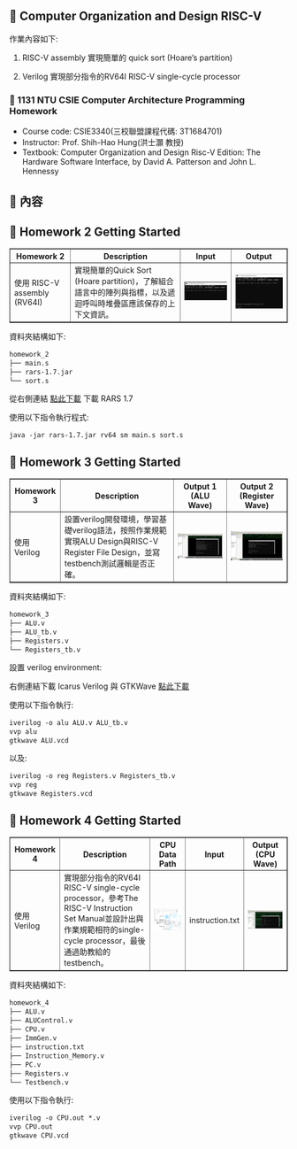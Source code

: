 ## 📝 Computer Organization and Design RISC-V
作業內容如下:

1. RISC-V assembly 實現簡單的 quick sort (Hoare’s partition)

2. Verilog 實現部分指令的RV64I RISC-V single-cycle processor

### 🔗 1131 NTU CSIE Computer Architecture Programming Homework
- Course code: CSIE3340(三校聯盟課程代碼: 3T1684701)
- Instructor: Prof. Shih-Hao Hung(洪士灝 教授)
- Textbook: Computer Organization and Design Risc-V Edition: The Hardware Software Interface, by David A. Patterson and John L. Hennessy

## 📁 內容

## 🚀 Homework 2 Getting Started

<table border="1" cellspacing="0" cellpadding="6">
  <tr>
    <th>Homework 2</th>
    <th>Description</th>
    <th>Input</th>
    <th>Output</th>
  </tr>
  <tr>
    <td>使用 RISC-V assembly (RV64I)</td>
    <td>實現簡單的Quick Sort (Hoare partition)，了解組合語言中的陣列與指標，以及遞迴呼叫時堆疊區應該保存的上下文資訊。</td>
    <td><img src="image/1.PNG" width="300"/></td>
    <td><img src="image/2.PNG" width="300"/></td>
  </tr>
</table>

資料夾結構如下:
```
homework_2
├── main.s
├── rars-1.7.jar
└── sort.s
```

從右側連結 [點此下載](https://github.com/rarsm/rars/releases/download/v1.7/rars-1.7.jar) 下載 RARS 1.7

使用以下指令執行程式:
```
java -jar rars-1.7.jar rv64 sm main.s sort.s
```

## 🚀 Homework 3 Getting Started

<table border="1" cellspacing="0" cellpadding="6">
  <tr>
    <th>Homework 3</th>
    <th>Description</th>
    <th>Output 1 (ALU Wave)</th>
    <th>Output 2 (Register Wave)</th>
  </tr>
  <tr>
    <td>使用 Verilog</td>
    <td>設置verilog開發環境，學習基礎verilog語法，按照作業規範實現ALU Design與RISC-V Register File Design，並寫testbench測試邏輯是否正確。</td>
    <td><img src="image/3.PNG" width="300"/></td>
    <td><img src="image/4.png" width="300"/></td>
  </tr>
</table>

資料夾結構如下:
```
homework_3
├── ALU.v
├── ALU_tb.v
├── Registers.v
└── Registers_tb.v
```
設置 verilog environment:

右側連結下載 Icarus Verilog 與 GTKWave [點此下載](https://bleyer.org/icarus/)

使用以下指令執行:
```
iverilog -o alu ALU.v ALU_tb.v
vvp alu
gtkwave ALU.vcd
```

以及:
```
iverilog -o reg Registers.v Registers_tb.v
vvp reg
gtkwave Registers.vcd
```

## 🚀 Homework 4 Getting Started

<table border="1" cellspacing="0" cellpadding="6">
  <tr>
    <th>Homework 4</th>
    <th>Description</th>
    <th>CPU Data Path</th>
    <th>Input</th>
    <th>Output (CPU Wave)</th>
  </tr>
  <tr>
    <td>使用 Verilog</td>
    <td>實現部分指令的RV64I RISC-V single-cycle processor，參考The RISC-V Instruction Set Manual並設計出與作業規範相符的single-cycle processor，最後通過助教給的testbench。</td>
    <td><img src="image/6.png" width="300"/></td>
    <td>instruction.txt</td>
    <td><img src="image/5.PNG" width="300"/></td>
  </tr>
</table>

資料夾結構如下:
```
homework_4
├── ALU.v
├── ALUControl.v
├── CPU.v
├── ImmGen.v
├── instruction.txt
├── Instruction_Memory.v
├── PC.v
├── Registers.v
└── Testbench.v
```

使用以下指令執行:
```
iverilog -o CPU.out *.v
vvp CPU.out
gtkwave CPU.vcd
```
